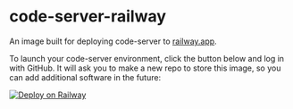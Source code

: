 # code-server-railway

An image built for deploying code-server to [railway.app](https://railway.app).

To launch your code-server environment, click the button below and log in with GitHub. It will ask you to make a new repo to store this image, so you can add additional software in the future:

[![Deploy on Railway](https://railway.app/button.svg)](https://railway.app/new?template=https%3A%2F%2Fgithub.com%2Fbpmct%2Fcode-server-railway&envs=PASSWORD%2CGIT_REPO&PASSWORDDesc=Your+password+to+log+in+to+code-server+with&GIT_REPODesc=A+git+repo+to+clone+and+open+in+code-server+%28ex.+https%3A%2F%2Fgithub.com%2Fcdr%2Fdocs.git%29)
